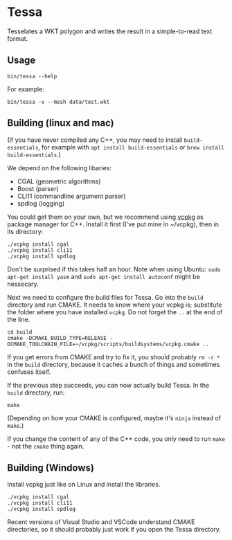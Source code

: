 # Tessa

Tesselates a WKT polygon and writes the result in a simple-to-read text format.

## Usage

```
bin/tessa --help
```

For example:
```
bin/tessa -v --mesh data/test.wkt
```

## Building (linux and mac)

(If you have never compiled any C++, you may need to install `build-essentials`, for example with `apt install build-essentials` or `brew install build-essentials`.)

We depend on the following libaries:
* CGAL (geometric algorithms)
* Boost (parser)
* CLI11 (commandline argument parser)
* spdlog (logging)

You could get them on your own, but we recommend using [vcpkg](https://github.com/microsoft/vcpkg) as package manager for C++.
Install it first (I've put mine in ~/vcpkg), then in its directory:
```
./vcpkg install cgal
./vcpkg install cli11
./vcpkg install spdlog
```
Don't be surprised if this takes half an hour. Note when using Ubuntu: `sudo apt-get install yasm` and `sudo apt-get install autoconf` might be nessecary.

Next we need to configure the build files for Tessa.
Go into the `build` directory and run CMAKE.
It needs to know where your vcpkg is; substitute the folder where you have installed `vcpkg`.
Do not forget the `..` at the end of the line.
```
cd build
cmake -DCMAKE_BUILD_TYPE=RELEASE -DCMAKE_TOOLCHAIN_FILE=~/vcpkg/scripts/buildsystems/vcpkg.cmake ..
```
If you get errors from CMAKE and try to fix it, you should probably `rm -r *` in the `build` directory, because it caches a bunch of things and sometimes confuses itself.

If the previous step succeeds, you can now actually build Tessa.
In the `build` directory, run:
```
make
```

(Depending on how your CMAKE is configured, maybe it's `ninja` instead of `make`.)

If you change the content of any of the C++ code, you only need to run `make` - not the `cmake` thing again.

## Building (Windows)

Install vcpkg just like on Linux and install the libraries.

```
./vcpkg install cgal
./vcpkg install cli11
./vcpkg install spdlog
```

Recent versions of Visual Studio and VSCode understand CMAKE directories, so it should probably just work if you open the Tessa directory.